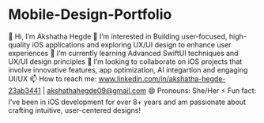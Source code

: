 # Mobile-Design-Portfolio
👋 Hi, I’m Akshatha Hegde
👀 I’m interested in Building user-focused, high-quality iOS applications and exploring UX/UI design to enhance user experiences
🌱 I’m currently learning Advanced SwiftUI techniques and UX/UI design principles
💞️ I’m looking to collaborate on iOS projects that involve innovative features, app optimization, AI integartion and engaging UI/UX
📫 How to reach me: www.linkedin.com/in/akshatha-hegde-23ab3441 | akshathahegde09@gmail.com
😄 Pronouns: She/Her
⚡ Fun fact: I’ve been in iOS development for over 8+ years and am passionate about crafting intuitive, user-centered designs!
